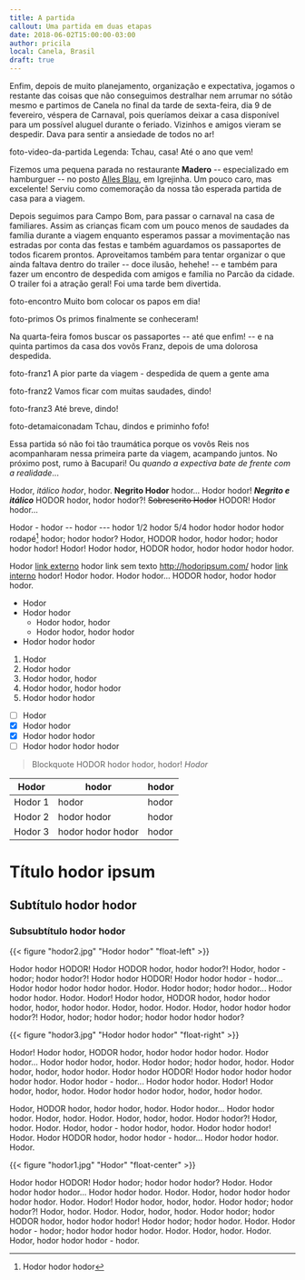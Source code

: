 ```yaml
---
title: A partida
callout: Uma partida em duas etapas 
date: 2018-06-02T15:00:00-03:00
author: pricila
local: Canela, Brasil
draft: true
---
```


Enfim, depois de muito planejamento, organização e expectativa, jogamos o restante das coisas que não conseguimos destralhar nem arrumar no sótão mesmo e partimos de Canela no final da tarde de sexta-feira, dia 9 de fevereiro, véspera de Carnaval, pois queríamos deixar a casa disponível para um possível aluguel durante o feriado. Vizinhos e amigos vieram se despedir. Dava para sentir a ansiedade de todos no ar!

foto-video-da-partida
Legenda: Tchau, casa! Até o ano que vem!

Fizemos uma pequena parada no restaurante **Madero** -- especializado em hamburguer -- no posto [Alles Blau](http://www.allesblau.com.br/), em Igrejinha. Um pouco caro, mas excelente! Serviu como comemoração da nossa tão esperada partida de casa para a viagem. 

Depois seguimos para Campo Bom, para passar o carnaval na casa de familiares. Assim as crianças ficam com um pouco menos de saudades da família durante a viagem enquanto esperamos passar a movimentação nas estradas por conta das festas e também aguardamos os passaportes de todos ficarem prontos. Aproveitamos também para tentar organizar o que ainda faltava dentro do trailer -- doce ilusão, hehehe! -- e também para fazer um encontro de despedida com amigos e família no Parcão da cidade. O trailer foi a atração geral! Foi uma tarde bem divertida.

foto-encontro
Muito bom colocar os papos em dia!

foto-primos
Os primos finalmente se conheceram!

Na quarta-feira fomos buscar os passaportes -- até que enfim! -- e na quinta partimos da casa dos vovôs Franz, depois de uma dolorosa despedida.

foto-franz1
A pior parte da viagem - despedida de quem a gente ama

foto-franz2
Vamos ficar com muitas saudades, dindo!

foto-franz3
Até breve, dindo!

foto-detamaiconadam
Tchau, dindos e priminho fofo!

Essa partida só não foi tão traumática porque os vovôs Reis nos acompanharam nessa primeira parte da viagem, acampando juntos. No próximo post, rumo à Bacupari! Ou *quando a expectiva bate de frente com a realidade*...


Hodor, *itálico hodor*, hodor. **Negrito Hodor** hodor... Hodor hodor! ***Negrito e itálico*** HODOR hodor, hodor hodor?! ~~Sobrescrito Hodor~~ HODOR! Hodor hodor...

Hodor - hodor -- hodor --- hodor 1/2 hodor 5/4 hodor hodor hodor hodor rodapé[^1] hodor; hodor hodor? Hodor, HODOR hodor, hodor hodor; hodor hodor hodor! Hodor! Hodor hodor, HODOR hodor, hodor hodor hodor hodor.

Hodor [link externo](http://hodoripsum.com/) hodor link sem texto http://hodoripsum.com/ hodor [link interno](../eletrica) hodor! Hodor hodor. Hodor hodor... HODOR hodor, hodor hodor hodor.

- Hodor
- Hodor hodor
  - Hodor hodor, hodor
  - Hodor hodor, hodor hodor
- Hodor hodor hodor

1. Hodor
2. Hodor hodor
  1. Hodor hodor, hodor
  2. Hodor hodor, hodor hodor
3. Hodor hodor hodor

- [ ] Hodor
- [x] Hodor hodor
- [x] Hodor hodor hodor 
- [ ] Hodor hodor hodor hodor

> Blockquote HODOR hodor hodor, hodor!
> <cite>Hodor</cite>

| Hodor         | hodor               | hodor |
| ------------- |---------------------| ------|
| Hodor 1       | hodor               | hodor |
| Hodor 2       | hodor hodor         | hodor |
| Hodor 3       | hodor hodor hodor   | hodor |

# Título hodor ipsum

## Subtítulo hodor hodor

### Subsubtítulo hodor hodor

{{< figure "hodor2.jpg" "Hodor hodor" "float-left" >}}

Hodor hodor HODOR! Hodor HODOR hodor, hodor hodor?! Hodor, hodor - hodor; hodor hodor?! Hodor hodor HODOR! Hodor hodor hodor - hodor... Hodor hodor hodor hodor hodor. Hodor. Hodor hodor; hodor hodor... Hodor hodor hodor. Hodor. Hodor! Hodor hodor, HODOR hodor, hodor hodor hodor, hodor, hodor hodor. Hodor, hodor. Hodor. Hodor, hodor hodor hodor hodor?! Hodor, hodor; hodor hodor; hodor hodor hodor hodor?

{{< figure "hodor3.jpg" "Hodor hodor hodor" "float-right" >}}

Hodor! Hodor hodor, HODOR hodor, hodor hodor hodor hodor. Hodor hodor... Hodor hodor hodor, hodor. Hodor hodor; hodor hodor, hodor. Hodor hodor, hodor, hodor hodor. Hodor hodor HODOR! Hodor hodor hodor hodor hodor hodor. Hodor hodor - hodor... Hodor hodor hodor. Hodor! Hodor hodor, hodor, hodor. Hodor hodor hodor hodor, hodor, hodor hodor.

Hodor, HODOR hodor, hodor hodor, hodor. Hodor hodor... Hodor hodor hodor. Hodor, hodor. Hodor. Hodor, hodor, hodor. Hodor hodor?! Hodor, hodor. Hodor. Hodor, hodor - hodor hodor, hodor. Hodor hodor hodor! Hodor. Hodor HODOR hodor, hodor hodor - hodor... Hodor hodor hodor. Hodor.

{{< figure "hodor1.jpg" "Hodor" "float-center" >}}

Hodor hodor HODOR! Hodor hodor; hodor hodor hodor? Hodor. Hodor hodor hodor hodor... Hodor hodor hodor. Hodor. Hodor, hodor hodor hodor hodor hodor. Hodor. Hodor! Hodor hodor, hodor, hodor. Hodor hodor; hodor hodor?! Hodor, hodor. Hodor. Hodor, hodor, hodor. Hodor hodor; hodor HODOR hodor, hodor hodor hodor! Hodor hodor; hodor hodor. Hodor. Hodor hodor - hodor; hodor hodor hodor hodor. Hodor. Hodor, hodor. Hodor. Hodor, hodor hodor hodor - hodor.

[^1]: Hodor hodor hodor
